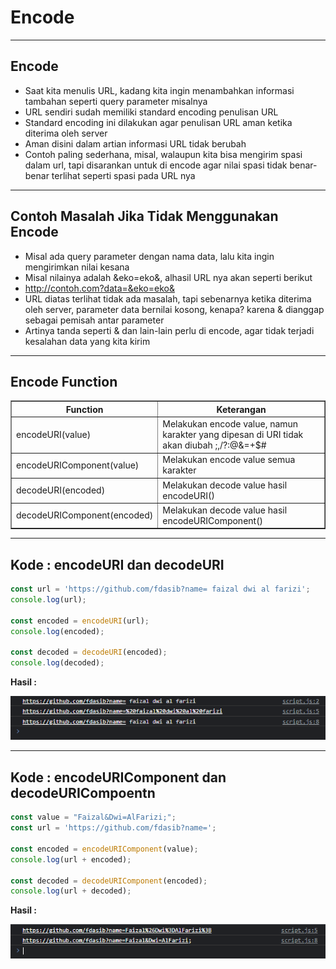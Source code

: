 # Encode

---

## Encode

- Saat kita menulis URL, kadang kita ingin menambahkan informasi tambahan seperti query parameter misalnya
- URL sendiri sudah memiliki standard encoding penulisan URL
- Standard encoding ini dilakukan agar penulisan URL aman ketika diterima oleh server
- Aman disini dalam artian informasi URL tidak berubah
- Contoh paling sederhana, misal, walaupun kita bisa mengirim spasi dalam url, tapi disarankan untuk di encode agar nilai spasi tidak benar-benar terlihat seperti spasi pada URL nya

---

## Contoh Masalah Jika Tidak Menggunakan Encode

- Misal ada query parameter dengan nama data, lalu kita ingin mengirimkan nilai kesana
- Misal nilainya adalah &eko=eko&, alhasil URL nya akan seperti berikut
- http://contoh.com?data=&eko=eko&
- URL diatas terlihat tidak ada masalah, tapi sebenarnya ketika diterima oleh server, parameter data bernilai kosong, kenapa? karena & dianggap sebagai pemisah antar parameter
- Artinya tanda seperti & dan lain-lain perlu di encode, agar tidak terjadi kesalahan data yang kita kirim

---

## Encode Function

<table border="1" width="100%">
    <tr>
        <th>Function</th>
        <th>Keterangan</th>
    </tr>
    <tr>
        <td>encodeURI(value)</td>
        <td>Melakukan encode value, namun karakter yang dipesan di URI tidak akan diubah ;,/?:@&=+$#</td>
    </tr>
    <tr>
        <td>encodeURIComponent(value)</td>
        <td>Melakukan encode value semua karakter</td>
    </tr>
    <tr>
        <td>decodeURI(encoded) </td>
        <td>Melakukan decode value hasil encodeURI()</td>
    </tr>
    <tr>
        <td>decodeURIComponent(encoded) </td>
        <td>Melakukan decode value hasil encodeURIComponent()</td>
    </tr>
</table>

---

## Kode : encodeURI dan decodeURI

```js
const url = 'https://github.com/fdasib?name= faizal dwi al farizi';
console.log(url);

const encoded = encodeURI(url);
console.log(encoded);

const decoded = decodeURI(encoded);
console.log(decoded);
```

**Hasil :**

![1](../assets/img/16/1.PNG)

---

## Kode : encodeURIComponent dan decodeURICompoentn

```js
const value = "Faizal&Dwi=AlFarizi;";
const url = 'https://github.com/fdasib?name=';

const encoded = encodeURIComponent(value);
console.log(url + encoded);

const decoded = decodeURIComponent(encoded);
console.log(url + decoded);
```

**Hasil :**

![2](../assets/img/16/2.PNG)